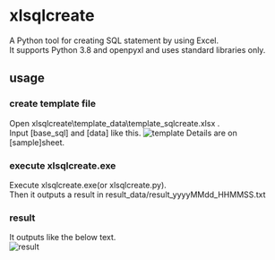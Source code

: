 # xlsqlcreate
A Python tool for creating SQL statement  by using Excel.<br>
It supports Python 3.8 and openpyxl and uses standard libraries only.

## usage
### create template file
Open xlsqlcreate\template_data\template_sqlcreate.xlsx .<br>
Input [base_sql] and [data] like this.
![template](https://user-images.githubusercontent.com/16853785/109774423-a8b4b400-7c43-11eb-8b28-cc54f87f1a92.jpg)
Details are on [sample]sheet.

### execute xlsqlcreate.exe
Execute xlsqlcreate.exe(or xlsqlcreate.py).<br>
Then it outputs a result in result_data/result_yyyyMMdd_HHMMSS.txt

### result
It outputs like the below text.<br>
![result](https://user-images.githubusercontent.com/16853785/109774496-c08c3800-7c43-11eb-9de8-4184090eaec3.jpg)
